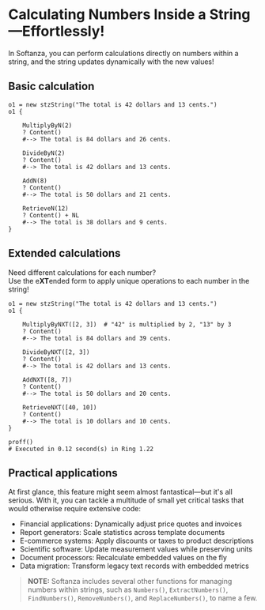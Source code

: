 # Calculating Numbers Inside a String—Effortlessly!

In Softanza, you can perform calculations directly on numbers within a string,  and the string updates dynamically with the new values!

## Basic calculation

```ring
o1 = new stzString("The total is 42 dollars and 13 cents.")
o1 {

	MultiplyByN(2)
	? Content()
	#--> The total is 84 dollars and 26 cents.

	DivideByN(2)
	? Content()
	#--> The total is 42 dollars and 13 cents.

	AddN(8)
	? Content()
	#--> The total is 50 dollars and 21 cents.

	RetrieveN(12)
	? Content() + NL
	#--> The total is 38 dollars and 9 cents.
}
```

## Extended calculations

Need different calculations for each number?  
Use the e**XT**ended form to apply unique operations to each number in the string!

```ring
o1 = new stzString("The total is 42 dollars and 13 cents.")
o1 {

	MultiplyByNXT([2, 3])  # "42" is multiplied by 2, "13" by 3
	? Content()
	#--> The total is 84 dollars and 39 cents.

	DivideByNXT([2, 3])
	? Content()
	#--> The total is 42 dollars and 13 cents.

	AddNXT([8, 7])
	? Content()
	#--> The total is 50 dollars and 20 cents.

	RetrieveNXT([40, 10])
	? Content()
	#--> The total is 10 dollars and 10 cents.
}

proff()
# Executed in 0.12 second(s) in Ring 1.22
```

## Practical applications

At first glance, this feature might seem almost fantastical—but it's all serious. With it, you can tackle a multitude of small yet critical tasks that would otherwise require extensive code:

- Financial applications: Dynamically adjust price quotes and invoices
- Report generators: Scale statistics across template documents
- E-commerce systems: Apply discounts or taxes to product descriptions
- Scientific software: Update measurement values while preserving units
- Document processors: Recalculate embedded values on the fly
- Data migration: Transform legacy text records with embedded metrics

> **NOTE:** Softanza includes several other functions for managing numbers within strings, such as `Numbers()`, `ExtractNumbers()`, `FindNumbers()`, `RemoveNumbers()`, and `ReplaceNumbers()`, to name a few.